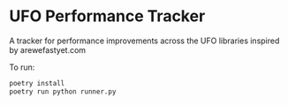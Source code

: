 UFO Performance Tracker
=======================

A tracker for performance improvements across the UFO libraries inspired by
arewefastyet.com

To run:

```bash
poetry install
poetry run python runner.py
```
